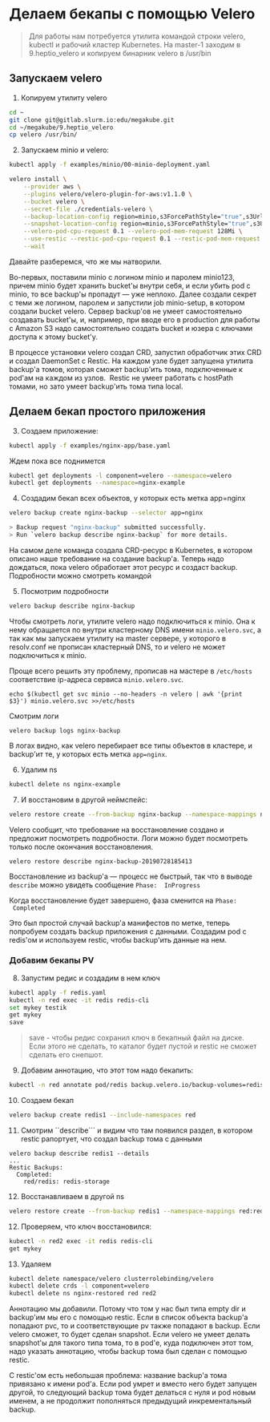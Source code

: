 # Делаем бекапы с помощью Velero


> Для работы нам потребуется утилита командой строки velero, kubectl и рабочий кластер Kubernetes.
На master-1 заходим в 9.heptio_velero и копируем бинарник velero в /usr/bin

## Запускаем velero

1) Копируем утилиту velero

```bash
cd ~
git clone git@gitlab.slurm.io:edu/megakube.git
cd ~/megakube/9.heptio_velero
cp velero /usr/bin/
```

2) Запускаем minio и velero:

```bash
kubectl apply -f examples/minio/00-minio-deployment.yaml

velero install \
    --provider aws \
    --plugins velero/velero-plugin-for-aws:v1.1.0 \
    --bucket velero \
    --secret-file ./credentials-velero \
    --backup-location-config region=minio,s3ForcePathStyle="true",s3Url=http://minio.velero.svc:9000 \
    --snapshot-location-config region=minio,s3ForcePathStyle="true",s3Url=http://minio.velero.svc:9000 \
    --velero-pod-cpu-request 0.1 --velero-pod-mem-request 128Mi \
    --use-restic --restic-pod-cpu-request 0.1 --restic-pod-mem-request 128Mi \
    --wait
```

Давайте разберемся, что же мы натворили.

Во-первых, поставили minio с логином minio и паролем minio123, причем minio будет хранить bucket'ы внутри себя, и если убить pod с minio, то все backup'ы пропадут — уже неплохо.
Далее создали секрет с теми же логином, паролем и запустили job minio-setup, в котором создали bucket velero. Сервер backup'ов не умеет самостоятельно создавать bucket'ы, и, например, при вводе его в production для работы с Amazon S3 надо самостоятельно создать bucket и юзера с ключами доступа к этому bucket'у.

В процессе установки velero создал CRD, запустил обработчик этих CRD и создал DaemonSet с Restic. На каждом узле будет запущена утилита backup'а томов, которая сможет backup'ить тома, подключенные к pod'ам на каждом из узлов. 
Restic не умеет работать с hostPath томами, но зато умеет backup'ить тома типа local.

## Делаем бекап простого приложения

3) Создаем приложение:

```bash
kubectl apply -f examples/nginx-app/base.yaml
```

Ждем пока все поднимется

```bash
kubectl get deployments -l component=velero --namespace=velero
kubectl get deployments --namespace=nginx-example
```

4) Создадим бекап всех объектов, у которых есть метка app=nginx

```bash
velero backup create nginx-backup --selector app=nginx

> Backup request "nginx-backup" submitted successfully.
> Run `velero backup describe nginx-backup` for more details.

```

На самом деле команда создала CRD-ресурс в Kubernetes, в котором описано наше требование на создание backup'а. Теперь надо дождаться, пока velero обработает этот ресурс и создаст backup. Подробности можно смотреть командой 

5) Посмотрим подробности

```bash
velero backup describe nginx-backup
```

Чтобы смотреть логи, утилите velero надо подключиться к minio. Она к нему обращается по внутри кластерному DNS имени `minio.velero.svc`, а так как мы запускаем утилиту на master сервере, у которого в resolv.conf не прописан кластерный DNS, то и velero не может подключиться к minio.

Проще всего решить эту проблему, прописав на мастере в `/etc/hosts` соответствие ip-адреса сервиса `minio.velero.svc`.
```
echo $(kubectl get svc minio --no-headers -n velero | awk '{print $3}') minio.velero.svc >>/etc/hosts
```
Смотрим логи
```
velero backup logs nginx-backup
```
В логах видно, как velero перебирает все типы объектов в кластере, и backup'ит те, у которых есть метка `app=nginx`.

6) Удалим ns

```bash
kubectl delete ns nginx-example
```

7) И восстановим в другой неймспейс:
```bash
velero restore create --from-backup nginx-backup --namespace-mappings nginx-example:nginx-restored
```

Velero сообщит, что требование на восстановление создано и предложит посмотреть подробности. Логи можно будет посмотреть только после окончания восстановления.
```
velero restore describe nginx-backup-20190728185413
```
Восстановление из backup'а — процесс не быстрый, так что в выводе `describe` можно увидеть сообщение `Phase:  InProgress`

Когда восстановление будет завершено, фаза сменится на `Phase:  Completed`

Это был простой случай backup'а манифестов по метке, теперь попробуем создать backup приложения с данными. Создадим pod с redis'ом и используем restic, чтобы backup'ить данные на нем.

### Добавим бекапы PV

8) Запустим редис и создадим в нем ключ

```bash
kubectl apply -f redis.yaml
kubectl -n red exec -it redis redis-cli
set mykey testik
get mykey
save
```

> save - чтобы редис сохранил ключ в бекапный файл на диске. Если этого не сделать, то каталог будет пустой и restic не сможет сделать его снепшот.

9) Добавим аннотацию, что этот том надо бекапить:

```bash
kubectl -n red annotate pod/redis backup.velero.io/backup-volumes=redis-storage
```

10) Создаем бекап

```bash
velero backup create redis1 --include-namespaces red
```

11) Смотрим ``describe``` и видим что там появился раздел, в котором restic рапортует, что создал backup тома с данными
```
velero backup describe redis1 --details
...
Restic Backups:
  Completed:
    red/redis: redis-storage
```
12) Восстанавливаем в другой ns

```bash
velero restore create --from-backup redis1 --namespace-mappings red:red2
```

12) Проверяем, что ключ восстановился:

```bash
kubectl -n red2 exec -it redis redis-cli
get mykey
```

13) Удаляем

```bash
kubectl delete namespace/velero clusterrolebinding/velero
kubectl delete crds -l component=velero
kubectl delete ns nginx-restored red red2
```

Аннотацию мы добавили. Потому что том у нас был типа empty dir и backup'им мы его с помощью restic.
Если в список объекта backup'а попадают pvc, то и соответствующие pv также попадают в backup.
Если velero сможет, то будет сделан snapshot. Если velero не умеет делать snapshot'ы для такого типа тома, то в pod'е, куда подключен этот том, надо указать аннотацию, чтобы backup тома был сделан с помощью restic.

С restic'ом есть небольшая проблема: название backup'а тома привязано к имени pod'а. Если pod умрет и вместо него будет запущен другой, то следующий backup тома будет делаться с нуля и pod новым именем, а не продолжит пополняться предыдущий инкрементальный backup.
